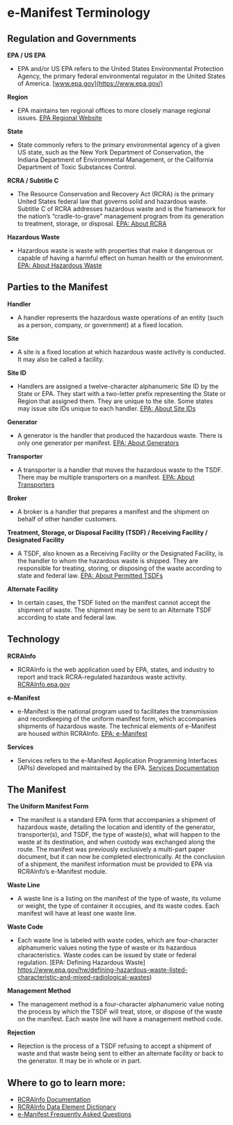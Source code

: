 # e-Manifest Terminology

## Regulation and Governments

**EPA / US EPA**

- EPA and/or US EPA refers to the United States Environmental Protection Agency, the primary federal environmental regulator in the United States of America. [www.epa.gov](https://www.epa.gov/)

**Region**

- EPA maintains ten regional offices to more closely manage regional issues. [EPA Regional Website](https://www.epa.gov/aboutepa/regional-and-geographic-offices)

**State**

- State commonly refers to the primary environmental agency of a given US state, such as the New York Department of Conservation, the Indiana Department of Environmental Management, or the California Department of Toxic Substances Control.

**RCRA / Subtitle C**

- The Resource Conservation and Recovery Act (RCRA) is the primary United States federal law that governs solid and hazardous waste. Subtitle C of RCRA addresses hazardous waste and is the framework for the nation’s “cradle-to-grave” management program from its generation to treatment, storage, or disposal. [EPA: About RCRA](https://www.epa.gov/rcra)

**Hazardous Waste**

- Hazardous waste is waste with properties that make it dangerous or capable of having a harmful effect on human health or the environment. [EPA: About Hazardous Waste](https://www.epa.gov/hw/learn-basics-hazardous-waste)

## Parties to the Manifest

**Handler**

- A handler represents the hazardous waste operations of an entity (such as a person, company, or government) at a fixed location.

**Site**

- A site is a fixed location at which hazardous waste activity is conducted. It may also be called a facility.

**Site ID**

- Handlers are assigned a twelve-character alphanumeric Site ID by the State or EPA. They start with a two-letter prefix representing the State or Region that assigned them. They are unique to the site. Some states may issue site IDs unique to each handler. [EPA: About Site IDs](https://www.epa.gov/hwgenerators/how-hazardous-waste-generators-transporters-and-treatment-storage-and-disposal)

**Generator**

- A generator is the handler that produced the hazardous waste. There is only one generator per manifest. [EPA: About Generators](https://www.epa.gov/hwgenerators)

**Transporter**

- A transporter is a handler that moves the hazardous waste to the TSDF. There may be multiple transporters on a manifest. [EPA: About Transporters](https://www.epa.gov/hw/hazardous-waste-transportation)

**Broker**

- A broker is a handler that prepares a manifest and the shipment on behalf of other handler customers.

**Treatment, Storage, or Disposal Facility (TSDF) / Receiving Facility / Designated Facility**

- A TSDF, also known as a Receiving Facility or the Designated Facility, is the handler to whom the hazardous waste is shipped. They are responsible for treating, storing, or disposing of the waste according to state and federal law. [EPA: About Permitted TSDFs](https://www.epa.gov/hwpermitting)

**Alternate Facility**

- In certain cases, the TSDF listed on the manifest cannot accept the shipment of waste. The shipment may be sent to an Alternate TSDF according to state and federal law.

## Technology

**RCRAInfo**

- RCRAInfo is the web application used by EPA, states, and industry to report and track RCRA-regulated hazardous waste activity. [RCRAInfo.epa.gov](https://rcrainfo.epa.gov)

**e-Manifest**

- e-Manifest is the national program used to facilitates the transmission and recordkeeping of the uniform manifest form, which accompanies shipments of hazardous waste. The technical elements of e-Manifest are housed within RCRAInfo. [EPA: e-Manifest](https://epa.gov/e-manifest)

**Services**

- Services refers to the e-Manifest Application Programming Interfaces (APIs) developed and maintained by the EPA. [Services Documentation](https://github.com/USEPA/e-manifest)

## The Manifest

**The Uniform Manifest Form**

- The manifest is a standard EPA form that accompanies a shipment of hazardous waste, detailing the location and identity of the generator, transporter(s), and TSDF, the type of waste(s), what will happen to the waste at its destination, and when custody was exchanged along the route. The manifest was previously exclusively a multi-part paper document, but it can now be completed electronically. At the conclusion of a shipment, the manifest information must be provided to EPA via RCRAInfo’s e-Manifest module.

**Waste Line**

- A waste line is a listing on the manifest of the type of waste, its volume or weight, the type of container it occupies, and its waste codes. Each manifest will have at least one waste line.

**Waste Code**

- Each waste line is labeled with waste codes, which are four-character alphanumeric values noting the type of waste or its hazardous characteristics. Waste codes can be issued by state or federal regulation. [EPA: Defining Hazardous Waste] https://www.epa.gov/hw/defining-hazardous-waste-listed-characteristic-and-mixed-radiological-wastes)

**Management Method**

- The management method is a four-character alphanumeric value noting the process by which the TSDF will treat, store, or dispose of the waste on the manifest. Each waste line will have a management method code.

**Rejection**

- Rejection is the process of a TSDF refusing to accept a shipment of waste and that waste being sent to either an alternate facility or back to the generator. It may be in whole or in part.

## Where to go to learn more:

- [RCRAInfo Documentation](https://rcrainfo.epa.gov/rcrainfo-help/application/industryHelp/index.htm#t=Introduction.htm)
- [RCRAInfo Data Element Dictionary](https://rcrainfo.epa.gov/rcrainfo-help/application/publicHelp/index.htm#t=introduction.htm)
- [e-Manifest Frequently Asked Questions](https://www.epa.gov/e-manifest/frequent-questions-about-e-manifest)

